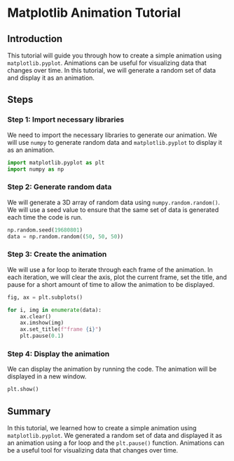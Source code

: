 # Matplotlib Animation Tutorial

## Introduction

This tutorial will guide you through how to create a simple animation using `matplotlib.pyplot`. Animations can be useful for visualizing data that changes over time. In this tutorial, we will generate a random set of data and display it as an animation.

## Steps

### Step 1: Import necessary libraries

We need to import the necessary libraries to generate our animation. We will use `numpy` to generate random data and `matplotlib.pyplot` to display it as an animation.

```python
import matplotlib.pyplot as plt
import numpy as np
```

### Step 2: Generate random data

We will generate a 3D array of random data using `numpy.random.random()`. We will use a seed value to ensure that the same set of data is generated each time the code is run.

```python
np.random.seed(19680801)
data = np.random.random((50, 50, 50))
```

### Step 3: Create the animation

We will use a for loop to iterate through each frame of the animation. In each iteration, we will clear the axis, plot the current frame, set the title, and pause for a short amount of time to allow the animation to be displayed.

```python
fig, ax = plt.subplots()

for i, img in enumerate(data):
    ax.clear()
    ax.imshow(img)
    ax.set_title(f"frame {i}")
    plt.pause(0.1)
```

### Step 4: Display the animation

We can display the animation by running the code. The animation will be displayed in a new window.

```python
plt.show()
```

## Summary

In this tutorial, we learned how to create a simple animation using `matplotlib.pyplot`. We generated a random set of data and displayed it as an animation using a for loop and the `plt.pause()` function. Animations can be a useful tool for visualizing data that changes over time.
